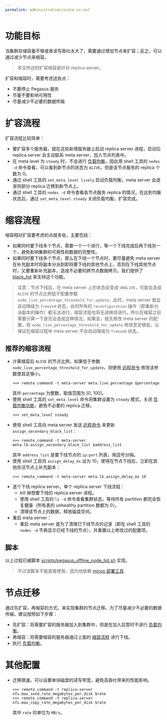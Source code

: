 ```yaml
---
permalink: administration/scale-in-out
---
```


# 功能目标

当集群存储容量不够或者读写吞吐太大了，需要通过增加节点来扩容；反之，可以通过减少节点来缩容。

> 本文所述的扩容缩容是针对 replica server。

扩容和缩容时，需要考虑这些点：
* 不要停止 Pegasus 服务
* 尽量不要影响可用性
* 尽量减少不必要的数据传输

# 扩容流程

扩容流程比较简单：
* 要扩容多个服务器，就在这些新增服务器上启动 replica server 进程，启动后 replica server 会主动联系 meta server，加入节点列表中。
* 在 meta level 为 `steady` 时，不会进行 [负载均衡](rebalance)，因此用 shell 工具的 `nodes -d` 命令查看，可以看到新节点的状态为 `ALIVE`，但是该节点服务的 replica 个数为 0。
* 通过 shell 工具的 `set_meta_level lively` 启动负载均衡，meta server 会逐渐将部分 replica 迁移到新节点上。
* 通过 shell 工具的 `nodes -d` 命令查看各节点服务 replica 的情况，在达到均衡状态后，通过 `set_meta_level steady` 关闭负载均衡，扩容完成。

# 缩容流程

缩容相对扩容要考虑的点就多些，主要包括：
* 如果同时要下线多个节点，需要一个一个进行，等一个下线完成后再下线另一个，避免影响集群的可用性和数据的完整性。
* 如果同时要下线多个节点，那么在下线一个节点时，要尽量避免 meta server 在补充副本时将副本分派到即将要下线的其他节点上，否则在下线其他节点时，又要重新补充副本，造成不必要的跨节点数据拷贝。我们提供了 [black_list](/administration/rebalance#assign_secondary_black_list) 来支持这个功能。

> 注意：节点下线后，在 meta server 上的状态会变成 `UNALIVE`，可能会造成 `ALIVE` 的节点比例低于配置参数 `node_live_percentage_threshold_for_update`，此时，meta server 就会自动降级为 `freezed` 状态，此时所有的 `reconfiguration` 操作（即重新分派副本的操作）都无法进行，缩容流程也将无进继续进行。所以在缩容之前需要计算一下是否会造成这种情况，如果会，就先修改 meta server 的配置，将 `node_live_percentage_threshold_for_update` 修改至足够低，以保证在缩容过程中 meta server 不会自动降级为 `freezed` 状态。

## 推荐的缩容流程

* 计算缩容后 `ALIVE` 的节点比例，如果低于参数 `node_live_percentage_threshold_for_update`，则使用 [远程命令](/administration/remote-commands) 修改该参数使其足够小。
  ```
  >>> remote_command -t meta-server meta.live_percentage $percentage
  ```
  其中 `percentage` 为整数，取值范围为 [0, 100]。
* 使用 shell 工具的 `set_meta_level` 命令将集群设置为 `steady` 模式，关闭 [负载均衡功能](rebalance)，避免不必要的 replica 迁移。
  ```
  >>> set_meta_level steady
  ```
* 使用 shell 工具向 meta server 发送 [远程命令](remote-commands#meta-server) 来更新 `assign_secondary_black_list`：
  ```
  >>> remote_command -t meta-server meta.lb.assign_secondary_black_list $address_list
  ```
  其中 `address_list` 是要下线节点的 `ip:port` 列表，用逗号分隔。
* 使用 shell 工具将 `assign_delay_ms` 设为 10，使得在节点下线后，立即在其他存活节点上补充副本：
  ```
  >>> remote_command -t meta-server meta.lb.assign_delay_ms 10
  ```
* 逐个下线 replica server。单个 replica server 下线流程：
  * kill 掉想要下线的 replica server 进程。
  * 使用 shell 工具的 `ls -d` 命令查看集群状态，等待所有 partition 都完全恢复健康（所有表的 unhealthy partition 数都为 0）。
  * 清理该节点上的数据，释放磁盘空间。
* 重启 meta server：
  * 重启 meta server 是为了清理已下线节点的记录（即在 shell 工具的 `nodes -d` 不再显示已经下线的节点），并重置以上修改过的配置项。

## 脚本

以上过程已被脚本 [scripts/pegasus_offline_node_list.sh](https://github.com/apache/incubator-pegasus/blob/master/scripts/pegasus_offline_node_list.sh) 实现。
> 不过该脚本不能直接使用，因为他依赖 [minos 部署工具](https://github.com/XiaoMi/minos).

# 节点迁移

通过先扩容，再缩容的方式，来实现集群的节点迁移。为了尽量减少不必要的数据传输，建议按照如下步骤：
* 先扩容：将需要扩容的服务器加入到集群中，但是在加入后暂时不进行 [负载均衡](/administration/rebalance#控制集群的负载均衡)。
* 再缩容：将需要缩容的服务器通过上面的 [缩容流程](#缩容流程) 进行下线。
* 执行 [负载均衡](/administration/rebalance#控制集群的负载均衡)。

# 其他配置

* 迁移限速。可以设置单块磁盘的读写带宽，避免高吞吐带来的性能影响。
  ```
  >>> remote_command -t replica-server nfs.max_send_rate_megabytes_per_disk $rate
  >>> remote_command -t replica-server nfs.max_copy_rate_megabytes_per_disk $rate
  ```
  其中 `rate` 的单位为 `MB/s`。